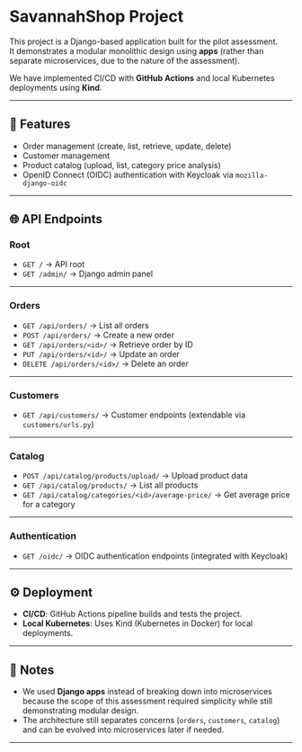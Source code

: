 # SavannahShop Project

This project is a Django-based application built for the pilot assessment.  
It demonstrates a modular monolithic design using **apps** (rather than separate microservices, due to the nature of the assessment).

We have implemented CI/CD with **GitHub Actions** and local Kubernetes deployments using **Kind**.

---

## 🚀 Features

- Order management (create, list, retrieve, update, delete)
- Customer management
- Product catalog (upload, list, category price analysis)
- OpenID Connect (OIDC) authentication with Keycloak via `mozilla-django-oidc`

---

## 🌐 API Endpoints

### Root

- `GET /` → API root
- `GET /admin/` → Django admin panel

---

### Orders

- `GET /api/orders/` → List all orders
- `POST /api/orders/` → Create a new order
- `GET /api/orders/<id>/` → Retrieve order by ID
- `PUT /api/orders/<id>/` → Update an order
- `DELETE /api/orders/<id>/` → Delete an order

---

### Customers

- `GET /api/customers/` → Customer endpoints (extendable via `customers/urls.py`)

---

### Catalog

- `POST /api/catalog/products/upload/` → Upload product data
- `GET /api/catalog/products/` → List all products
- `GET /api/catalog/categories/<id>/average-price/` → Get average price for a category

---

### Authentication

- `GET /oidc/` → OIDC authentication endpoints (integrated with Keycloak)

---

## ⚙️ Deployment

- **CI/CD**: GitHub Actions pipeline builds and tests the project.
- **Local Kubernetes**: Uses Kind (Kubernetes in Docker) for local deployments.

---

## 📝 Notes

- We used **Django apps** instead of breaking down into microservices because the scope of this assessment required simplicity while still demonstrating modular design.
- The architecture still separates concerns (`orders`, `customers`, `catalog`) and can be evolved into microservices later if needed.

---
